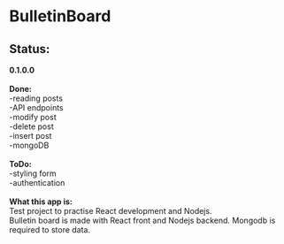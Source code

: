 # BulletinBoard


<h2> Status: </h2>
<b>0.1.0.0</b>
<br>
<br>
<b>Done:</b>
<br>
-reading posts 
<br>
-API endpoints 
<br>
-modify post
<br>
-delete post
<br>
-insert post
<br>
-mongoDB
<br>
<br>
<b>ToDo:</b>
<br>
-styling form
<br>
-authentication
<br>
<br>
<b>What this app is:</b>
<br>
Test project to practise React development and Nodejs.
<br>
Bulletin board is made with React front and Nodejs backend.
Mongodb is required to store data.





